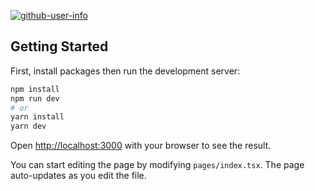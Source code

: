 <a href="https://ibb.co/bXCRdjW"><img src="https://i.ibb.co/hV418x7/github-user-info.png" alt="github-user-info" border="0"></a>

## Getting Started

First, install packages then run the development server:

```bash
npm install
npm run dev
# or
yarn install
yarn dev
```

Open [http://localhost:3000](http://localhost:3000) with your browser to see the result.

You can start editing the page by modifying `pages/index.tsx`. The page auto-updates as you edit the file.
